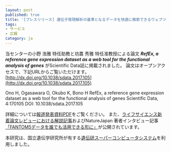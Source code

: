 ```yaml
---
layout: post
published: true
title: '[プレスリリース] 遺伝子発現解析の基準となるデータを快適に検索できるウェブツール「RefEx」を開発'
tags:
- サービス
- 広報
category: ja
---
```


当センターの小野 浩雅 特任助教と坊農 秀雅 特任准教授による論文 ***RefEx, a reference gene expression dataset as a web tool for the functional analysis of genes*** がScientific Data誌に掲載されました。
論文はオープンアクセスで、下記URLからご覧いただけます。
[http://dx.doi.org/10.1038/sdata.2017.105](http://dx.doi.org/10.1038/sdata.2017.105)
 
Ono H, Ogasawara O, Okubo K, Bono H
RefEx, a reference gene expression dataset as a web tool for the functional analysis of genes
Scientific Data, 4:170105
DOI: 10.1038/sdata.2017.105
 
詳細については[報道発表資料PDF](http://dbcls.rois.ac.jp/wp-content/uploads/2017/08/20170830RefEx_ROISformat_final3.pdf)をご覧ください。
また、[ライフサイエンス新着論文レビューにおける解説記事](http://first.lifesciencedb.jp/from_dbcls/e0002)およびNatureJapan 著者インタビュー記事 [「FANTOM5データを誰でも活用できる形に」](https://www.natureasia.com/ja-jp/scientificdata/papers-from-japan/fantom5)が公開されています。

 
本研究は、国立遺伝学研究所が有する[遺伝研スーパーコンピュータシステム](https://sc.ddbj.nig.ac.jp/)を利用しました。